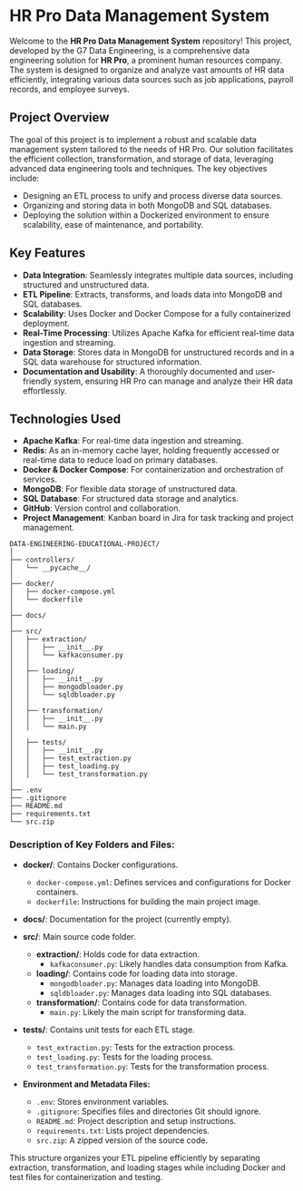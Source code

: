 # HR Pro Data Management System

Welcome to the **HR Pro Data Management System** repository! This project, developed by the G7 Data Engineering, is a comprehensive data engineering solution for **HR Pro**, a prominent human resources company. The system is designed to organize and analyze vast amounts of HR data efficiently, integrating various data sources such as job applications, payroll records, and employee surveys.

## Project Overview

The goal of this project is to implement a robust and scalable data management system tailored to the needs of HR Pro. Our solution facilitates the efficient collection, transformation, and storage of data, leveraging advanced data engineering tools and techniques. The key objectives include:

- Designing an ETL process to unify and process diverse data sources.
- Organizing and storing data in both MongoDB and SQL databases.
- Deploying the solution within a Dockerized environment to ensure scalability, ease of maintenance, and portability.

## Key Features

- **Data Integration**: Seamlessly integrates multiple data sources, including structured and unstructured data.
- **ETL Pipeline**: Extracts, transforms, and loads data into MongoDB and SQL databases.
- **Scalability**: Uses Docker and Docker Compose for a fully containerized deployment.
- **Real-Time Processing**: Utilizes Apache Kafka for efficient real-time data ingestion and streaming.
- **Data Storage**: Stores data in MongoDB for unstructured records and in a SQL data warehouse for structured information.
- **Documentation and Usability**: A thoroughly documented and user-friendly system, ensuring HR Pro can manage and analyze their HR data effortlessly.

## Technologies Used

- **Apache Kafka**: For real-time data ingestion and streaming.
- **Redis**: As an in-memory cache layer, holding frequently accessed or real-time data to reduce load on primary databases.
- **Docker & Docker Compose**: For containerization and orchestration of services.
- **MongoDB**: For flexible data storage of unstructured data.
- **SQL Database**: For structured data storage and analytics.
- **GitHub**: Version control and collaboration.
- **Project Management**: Kanban board in Jira for task tracking and project management.



```
DATA-ENGINEERING-EDUCATIONAL-PROJECT/
│
├── controllers/
│   └── __pycache__/
│
├── docker/
│   ├── docker-compose.yml
│   └── dockerfile
│
├── docs/
│
├── src/
│   ├── extraction/
│   │   ├── __init__.py
│   │   └── kafkaconsumer.py
│   │
│   ├── loading/
│   │   ├── __init__.py
│   │   ├── mongodbloader.py
│   │   └── sqldbloader.py
│   │
│   ├── transformation/
│   │   ├── __init__.py
│   │   └── main.py
│
│   ├── tests/
│   │   ├── __init__.py
│   │   ├── test_extraction.py
│   │   ├── test_loading.py
│   │   └── test_transformation.py
│
├── .env
├── .gitignore
├── README.md
├── requirements.txt
└── src.zip
```

### Description of Key Folders and Files:

- **docker/**: Contains Docker configurations.
  - `docker-compose.yml`: Defines services and configurations for Docker containers.
  - `dockerfile`: Instructions for building the main project image.

- **docs/**: Documentation for the project (currently empty).

- **src/**: Main source code folder.
  - **extraction/**: Holds code for data extraction.
    - `kafkaconsumer.py`: Likely handles data consumption from Kafka.
  - **loading/**: Contains code for loading data into storage.
    - `mongodbloader.py`: Manages data loading into MongoDB.
    - `sqldbloader.py`: Manages data loading into SQL databases.
  - **transformation/**: Contains code for data transformation.
    - `main.py`: Likely the main script for transforming data.

- **tests/**: Contains unit tests for each ETL stage.
  - `test_extraction.py`: Tests for the extraction process.
  - `test_loading.py`: Tests for the loading process.
  - `test_transformation.py`: Tests for the transformation process.

- **Environment and Metadata Files:**
  - `.env`: Stores environment variables.
  - `.gitignore`: Specifies files and directories Git should ignore.
  - `README.md`: Project description and setup instructions.
  - `requirements.txt`: Lists project dependencies.
  - `src.zip`: A zipped version of the source code. 

This structure organizes your ETL pipeline efficiently by separating extraction, transformation, and loading stages while including Docker and test files for containerization and testing.
